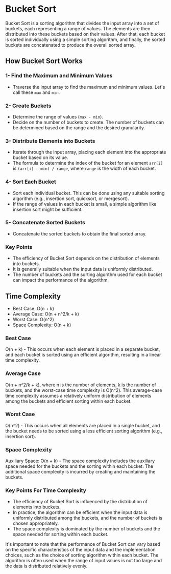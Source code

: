 # Bucket Sort

Bucket Sort is a sorting algorithm that divides the input array into a set of buckets, each representing a range of values. The elements are then distributed into these buckets based on their values. After that, each bucket is sorted individually using a simple sorting algorithm, and finally, the sorted buckets are concatenated to produce the overall sorted array.

## How Bucket Sort Works

### 1- Find the Maximum and Minimum Values

- Traverse the input array to find the maximum and minimum values. Let's call these `max` and `min`.

### 2- Create Buckets

- Determine the range of values (`max - min`).
- Decide on the number of buckets to create. The number of buckets can be determined based on the range and the desired granularity.

### 3- Distribute Elements into Buckets

- Iterate through the input array, placing each element into the appropriate bucket based on its value.
- The formula to determine the index of the bucket for an element `arr[i]` is `(arr[i] - min) / range`, where `range` is the width of each bucket.

### 4- Sort Each Bucket

- Sort each individual bucket. This can be done using any suitable sorting algorithm (e.g., insertion sort, quicksort, or mergesort).
- If the range of values in each bucket is small, a simple algorithm like insertion sort might be sufficient.

### 5- Concatenate Sorted Buckets

- Concatenate the sorted buckets to obtain the final sorted array.

### Key Points

- The efficiency of Bucket Sort depends on the distribution of elements into buckets.
- It is generally suitable when the input data is uniformly distributed.
- The number of buckets and the sorting algorithm used for each bucket can impact the performance of the algorithm.

## Time Complexity

- Best Case: O(n + k)
- Average Case: O(n + n^2/k + k)
- Worst Case: O(n^2)
- Space Complexity: O(n + k)

### Best Case

O(n + k) - This occurs when each element is placed in a separate bucket, and each bucket is sorted using an efficient algorithm, resulting in a linear time complexity.

### Average Case

O(n + n^2/k + k), where n is the number of elements, k is the number of buckets, and the worst-case time complexity is O(n^2). This average-case time complexity assumes a relatively uniform distribution of elements among the buckets and efficient sorting within each bucket.

### Worst Case

O(n^2) - This occurs when all elements are placed in a single bucket, and the bucket needs to be sorted using a less efficient sorting algorithm (e.g., insertion sort).

### Space Complexity

Auxiliary Space: O(n + k) - The space complexity includes the auxiliary space needed for the buckets and the sorting within each bucket. The additional space complexity is incurred by creating and maintaining the buckets.

### Key Points For Time Complexity

- The efficiency of Bucket Sort is influenced by the distribution of elements into buckets.
- In practice, the algorithm can be efficient when the input data is uniformly distributed among the buckets, and the number of buckets is chosen appropriately.
- The space complexity is dominated by the number of buckets and the space needed for sorting within each bucket.

It's important to note that the performance of Bucket Sort can vary based on the specific characteristics of the input data and the implementation choices, such as the choice of sorting algorithm within each bucket. The algorithm is often used when the range of input values is not too large and the data is distributed relatively evenly.
